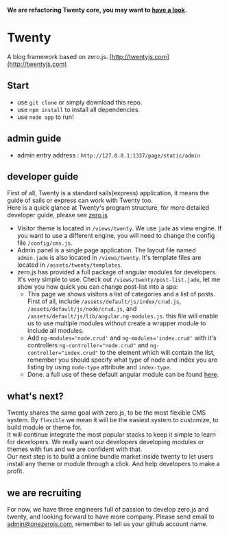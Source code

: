 **We are refactoring Twenty core, you may want to [have a look](http://github.com/sskyy/zero).**

# Twenty

A blog framework based on zero.js. [http://twentyjs.com](http://twentyjs.com)

## Start

 - use `git clone` or simply download this repo.
 - use `npm install` to install all dependencies.
 - use `node app` to run!
 
## admin guide

 - admin entry address : `http://127.0.0.1:1337/page/static/admin`
 
## developer guide

First of all, Twenty is a standard sails(express) application, it means the guide of sails or express can work with Twenty too.  
Here is a quick glance at Twenty's program structure, for more detailed developer guide, please see [zero.js](http://github.com/sskyy/zero) 
 
 - Visitor theme is located in `/views/twenty`. We use `jade` as view engine. If you want to use a different engine, you will need to change the config file `/config/cms.js`.  
 - Admin panel is a single page application. The layout file named `admin.jade` is also located in `/views/twenty`. It's template files are located in `/assets/twenty/templates`.
 - zero.js has provided a full package of angular modules for developers. It's very simple to use. Check out `/views/twenty/post-list.jade`, let me show you how quick you can change post-list into a spa:
   - This page we shows visitors a list of categories and a list of posts. First of all, include `/assets/default/js/index/crud.js`, `/assets/default/js/node/crud.js`, and `/assets/default/js/lib/angular.ng-modules.js`. this file will enable us to use multiple modules without create a wrapper module to include all modules.
   - Add `ng-modules='node.crud'` and `ng-modules='index.crud'` with it's controllers `ng-controller="node.crud"` and `ng-controller="index.crud"`  to the element which will contain the list, remember you should specify what type of node and index you are listing by using `node-type` attribute and `index-type`.
   - Done. a full use of these default angular module can be found [here](http://github.com/sskyy/zero).

## what's next? 

Twenty shares the same goal with zero.js, to be the most flexible CMS system. By `flexible` we mean it will be the easiest system to customize, to build module or theme for.  
It will continue integrate the most popular stacks to keep it simple to learn for developers. We really want our developers developing modules or themes with fun and we are confident with that.  
Our next step is to build a online bundle market inside twenty to let users install any theme or module through a click. And help developers to make a profit.   

## we are recruiting

For now, we have three engineers full of passion to develop zero.js and twenty, and looking forward to have more company. Please send email to admin@onezerojs.com, remember to tell us your github account name.